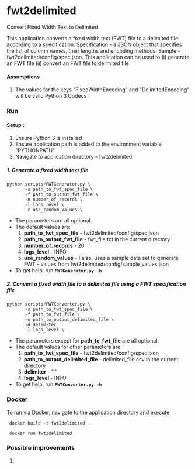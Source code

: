 # fwt2delimited
Convert Fixed Width Text to Delimited

This application converts a fixed width text (FWT) file to a delimited file according to a specification.
Specification - a JSON object that specifies the list of column names, their lengths and encoding methods. Sample - fwt2delimited/config/spec.json.
This application can be used to 
(i) generate an FWT file 
(ii) convert an FWT file to delimited file

#### Assumptions
1. The values for the keys "FixedWidthEncoding" and "DelimitedEncoding" will be valid Python 3 Codecs

### Run

#### Setup :

1. Ensure Python 3 is installed
2. Ensure application path is added to the environment variable "PYTHONPATH"
3. Navigate to application directory - fwt2delimited

##### 1. Generate a fixed width text file

```
python scripts/FWTGenerator.py \
       -s path_to_fwt_spec_file \
       -f path_to_output_fwt_file \
       -n number_of_records \
       -l logs_level \
       -r use_random_values \              
```
- The parameters are all optional.
- The default values are:
    1. **path_to_fwt_spec_file** - fwt2delimited/config/spec.json
    2. **path_to_output_fwt_file** - fwt_file.txt in the current directory
    3. **number_of_records** - 20
    4. **logs_level** - INFO
    5. **use_random_values** - False, uses a sample data set to generate FWT - values from fwt2delimited/config/sample_values.json
- To get help, run **`FWTGenerator.py -h`**

##### 2. Convert a fixed width file to a delimited file using a FWT specification file

```
python scripts/FWTConverter.py \
       -s path_to_fwt_spec_file \
       -f path_to_fwt_file \
       -o path_to_output_delimited_file \
       -d delimiter
       -l logs_level \         
```
            
- The parameters except for **path_to_fwt_file** are all optional.
- The default values for other parameters are:
    1. **path_to_fwt_spec_file** - fwt2delimited/config/spec.json
    2. **path_to_output_delimited_file** - delimited_file.csv in the current directory
    3. **delimiter** - ","
    4. **logs_level** - INFO
- To get help, run **`FWTConverter.py -h`**

### Docker

To run via Docker, navigate to the application directory and execute
```
 docker build -t fwt2delimited .

 docker run fwt2delimited
```

### Possible improvements
1. 